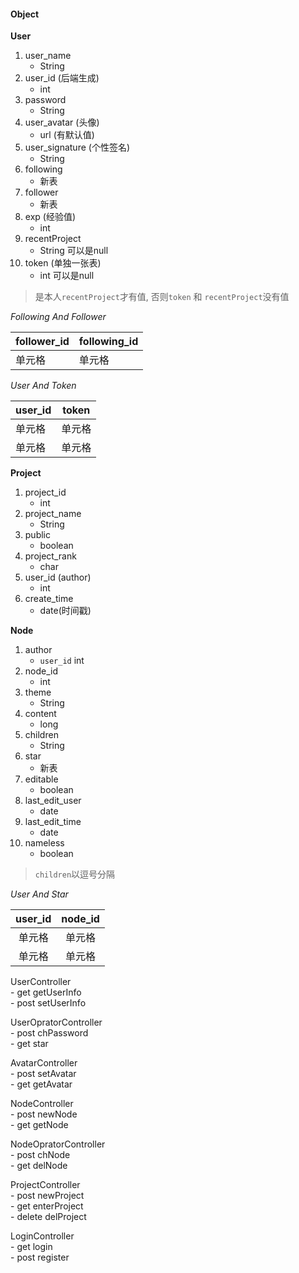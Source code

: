 #### Object  

**User**  

1. user_name  
	- String  
2. user_id  (后端生成)  
	- int  
3. password   
	- String  
4. user_avatar (头像)   
	- url (有默认值)   
5. user_signature (个性签名)  
	- String  
6. following    
	- 新表  
7. follower   
	- 新表  
8. exp  (经验值)   
	- int  
9. recentProject 
	- String 可以是null  
10. token (单独一张表)   
	- int 可以是null   

> 是本人`recentProject`才有值,
> 否则`token` 和 `recentProject`没有值  

*Following And Follower*  

| follower_id | following_id |
|-------------|--------------|
| 单元格      | 单元格       |

*User And Token*    

| user_id | token  |
|---------|--------|
| 单元格  | 单元格 |
| 单元格  | 单元格 |


**Project**    

1. project_id  
	- int   
2. project_name  
	- String   
3. public  
	- boolean  
4. project_rank  
	- char  
5. user_id  (author)  
	- int   
6. create_time   
	- date(时间戳)  

**Node**  

1. author  
	- `user_id` int  
2. node_id  
	- int  
2. theme  
	- String  
3. content  
	- long  
4. children  
	- String 
5. star  
	- 新表  
6. editable  
	- boolean  
7. last_edit_user  
	- date 
8. last_edit_time  
	- date  
9. nameless  
	- boolean  

> `children`以逗号分隔   


*User And Star*    

| user_id | node_id |
|:-------:|:-------:|
|  单元格 |  单元格 |
|  单元格 |  单元格 |


UserController  
	- get getUserInfo  
	- post setUserInfo  

UserOpratorController  
	- post chPassword  
	- get star  

AvatarController  
	- post setAvatar  
	- get getAvatar	  

NodeController  
	- post newNode  
	- get getNode  

NodeOpratorController  
	- post chNode  
	- get delNode  

ProjectController  
	- post newProject  
	- get enterProject  
	- delete delProject  

LoginController  
	- get login  
	- post register  

